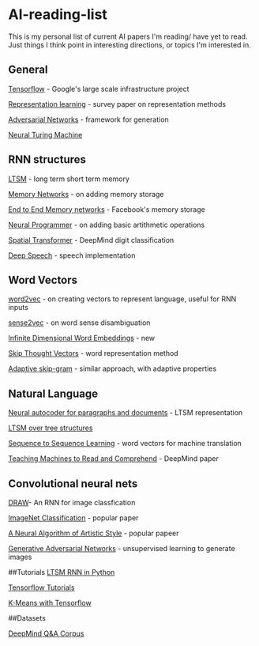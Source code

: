 # AI-reading-list
This is my personal  list of current AI papers I'm reading/ have yet to read. Just things I think point in interesting directions, or topics I'm interested in. 

## General
[Tensorflow](http://download.tensorflow.org/paper/whitepaper2015.pdf) - Google's large scale infrastructure project

[Representation learning](http://arxiv.org/abs/1206.5538) - survey paper on representation methods

[Adversarial Networks](http://arxiv.org/abs/1406.2661) - framework for generation

[Neural Turing Machine](http://arxiv.org/abs/1410.5401)


## RNN structures 
[LTSM](http://web.eecs.utk.edu/~itamar/courses/ECE-692/Bobby_paper1.pdf) - long term short term memory

[Memory Networks](http://arxiv.org/abs/1410.3916/) - on adding memory storage

[End to End Memory networks](http://arxiv.org/abs/1503.08895) - Facebook's memory storage

[Neural Programmer](http://arxiv.org/abs/1511.04834) - on adding basic artithmetic operations

[Spatial Transformer](http://arxiv.org/abs/1509.05329) - DeepMind digit classification

[Deep Speech](http://arxiv.org/abs/1412.5567) - speech implementation

## Word Vectors
[word2vec](http://papers.nips.cc/paper/5021-distributed-representations-of-words-and-phrases-and-their-compositionality.pdf) - on creating vectors to represent language, useful for RNN inputs

[sense2vec](http://arxiv.org/abs/1511.06388) - on word sense disambiguation

[Infinite Dimensional Word Embeddings](http://arxiv.org/abs/1511.05392) - new

[Skip Thought Vectors](http://arxiv.org/abs/1506.06726) - word representation method

[Adaptive skip-gram](http://arxiv.org/abs/1502.07257) - similar approach, with adaptive properties

## Natural Language
[Neural autocoder for paragraphs and documents](http://arxiv.org/abs/1506.01057) - LTSM representation

[LTSM over tree structures](http://arxiv.org/abs/1503.04881)

[Sequence to Sequence Learning](http://papers.nips.cc/paper/5346-sequence-to-sequence-learning-with-neural-networks.pdf) - word vectors for machine translation

[Teaching Machines to Read and Comprehend](http://arxiv.org/abs/1506.03340) - DeepMind paper

## Convolutional neural nets
[DRAW](http://jmlr.org/proceedings/papers/v37/gregor15.pdf)- An RNN for image classfication

[ImageNet Classification](http://papers.nips.cc/paper/4824-imagenet-classification-with-deep-convolutional-neural-networks) - popular paper

[A Neural Algorithm of Artistic Style](http://arxiv.org/pdf/1508.06576v1.pdf) - popular papeer

[Generative Adversarial Networks](http://arxiv.org/abs/1511.06434) - unsupervised learning to generate images

##Tutorials
[LTSM RNN in Python](http://iamtrask.github.io/2015/11/15/anyone-can-code-lstm/)

[Tensorflow Tutorials](https://github.com/nlintz/TensorFlow-Tutorials)

[K-Means with Tensorflow](https://codesachin.wordpress.com/2015/11/14/k-means-clustering-with-tensorflow/)

##Datasets

[DeepMind Q&A Corpus](https://github.com/deepmind/rc-data/)

